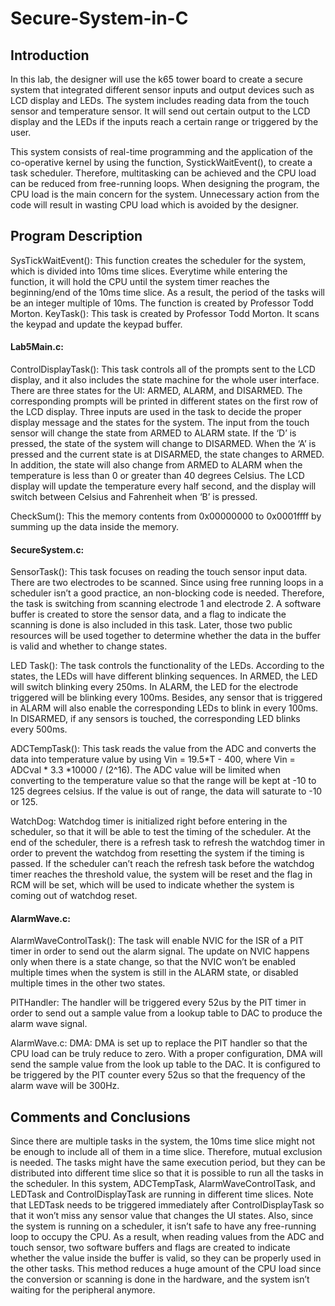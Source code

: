 # Secure-System-in-C
## Introduction
  In this lab, the designer will use the k65 tower board to create a secure system that integrated different sensor inputs and output devices such as LCD display and LEDs. The system includes reading data from the touch sensor and temperature sensor. It will send out certain output to the LCD display and the LEDs if the inputs reach a certain range or triggered by the user.  
  
  This system consists of real-time programming and the application of the co-operative kernel by using the function, SystickWaitEvent(), to create a task scheduler. Therefore, multitasking can be achieved and the CPU load can be reduced from free-running loops. When designing the program, the CPU load is the main concern for the system. Unnecessary action from the code will result in wasting CPU load which is avoided by the designer. 
## Program Description

SysTickWaitEvent():
	This function creates the scheduler for the system, which is divided into 10ms time slices. Everytime while entering the function, it will hold the CPU until the system timer reaches the beginning/end of the 10ms time slice. As a result, the period of the tasks will be an integer multiple of 10ms. The function is created by Professor Todd Morton. 
KeyTask():
  This task  is created by Professor Todd Morton. It scans the keypad and update
the keypad buffer. 

#### Lab5Main.c:
ControlDisplayTask():
  This task controls all of the prompts sent to the LCD display, and it also includes the state machine for the whole user interface. There are three states for the UI: ARMED, ALARM, and DISARMED. The corresponding prompts will be printed in different states on the first row of the LCD display. Three inputs are used in the task to decide the proper display message and the states for the system. The input from the touch sensor will change the state from ARMED to ALARM state. If the ‘D’ is pressed, the state of the system will change to DISARMED. When the ‘A’ is pressed and the current state is at DISARMED, the state changes to ARMED. In addition, the state will also change from ARMED to ALARM when the temperature is less than 0 or greater than 40 degrees Celsius. The LCD display will update the temperature every half second, and the display will switch between Celsius and Fahrenheit when ‘B’ is pressed.

CheckSum():
  This the memory contents from 0x00000000 to 0x0001ffff by summing up the data inside the memory. 

#### SecureSystem.c:

SensorTask():
	This task focuses on reading the touch sensor input data. There are two electrodes to be scanned. Since using free running loops in a scheduler isn’t a good practice, an non-blocking code is needed. Therefore, the task is switching from scanning electrode 1 and electrode 2. A software buffer is created to store the sensor data, and a flag to indicate the scanning is done is also included in this task. Later, those two public resources will be used together to determine whether the data in the buffer is valid and whether to change states. 
  
LED Task():
	The task controls the functionality of the LEDs. According to the states, the LEDs will have different blinking sequences. In ARMED, the LED will switch blinking every 250ms. In ALARM, the LED for the electrode triggered will be blinking every 100ms. Besides, any sensor that is triggered in ALARM will also enable the corresponding LEDs to blink in every 100ms. In DISARMED, if any sensors is touched, the corresponding LED blinks every 500ms. 

ADCTempTask():
  This task reads the value from the ADC and converts the data into temperature value by using Vin = 19.5*T - 400, where Vin = ADCval * 3.3 *10000 / (2^16). The ADC value will be limited when converting to the temperature value so that the range will be kept at -10 to 125 degrees celsius. If the value is out of range, the data will saturate to -10 or 125. 
  
  WatchDog: 
  Watchdog timer is initialized right before entering in the scheduler, so that it will be able to test the timing of the scheduler. At the end of the scheduler, there is a refresh task to refresh the watchdog timer in order to prevent the watchdog from resetting the system if the timing is passed. If the scheduler can’t reach the refresh task before the watchdog timer reaches the threshold value, the system will be reset and the flag in RCM will be set, which will be used to indicate whether the system is coming out of watchdog reset.

#### AlarmWave.c:
AlarmWaveControlTask():
	The task will enable NVIC for the ISR of a PIT timer in order to send out the alarm signal. The update on NVIC happens only when there is a state change, so that the NVIC won’t be enabled multiple times when the system is still in the ALARM state, or disabled multiple times in the other two states. 

PITHandler:
	The handler will be triggered every 52us by the PIT timer in order to send out a sample value from a lookup table to DAC to produce the alarm wave signal.
 
AlarmWave.c:
	DMA:
DMA is set up to replace the PIT handler so that the CPU load can be truly reduce to zero. With a proper configuration, DMA will send the sample value from the look up table to the DAC. It is configured to be triggered by the PIT counter every 52us so that the frequency of the alarm wave will be 300Hz.  

## Comments and Conclusions

Since there are multiple tasks in the system, the 10ms time slice might not be enough to include all of them in a time slice. Therefore, mutual exclusion is needed. The tasks might have the same execution period, but they can be distributed into different time slice so that it is possible to run all the tasks in the scheduler. In this system, ADCTempTask, AlarmWaveControlTask, and LEDTask and ControlDisplayTask are running in different time slices. Note that LEDTask needs to be triggered immediately after ControlDisplayTask so that it won’t miss any sensor value that changes the UI states. 
Also, since the system is running on a scheduler, it isn’t safe to have any free-running loop to occupy the CPU. As a result, when reading values from the ADC and touch sensor, two software buffers and flags are created to indicate whether the value inside the buffer is valid, so they can be properly used in the other tasks. This method reduces a huge amount of the CPU load since the conversion or scanning is done in the hardware, and the system isn’t waiting for the peripheral anymore. 

